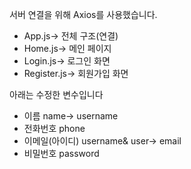 서버 연결을 위해 Axios를 사용했습니다. 

* App.js-> 전체 구조(연결)
* Home.js-> 메인 페이지
* Login.js-> 로그인 화면
* Register.js-> 회원가입 화면

아래는 수정한 변수입니다
* 이름 name-> username
* 전화번호 phone
* 이메일(아이디) username& user-> email
* 비밀번호 password
